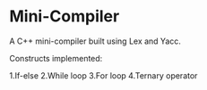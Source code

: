 # Mini-Compiler
A C++ mini-compiler built using Lex and Yacc.

Constructs implemented:

1.If-else
2.While loop
3.For loop
4.Ternary operator
